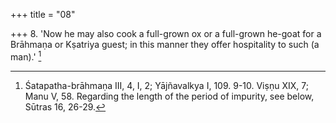 +++
title = "08"

+++
8. 'Now he may also cook a full-grown ox or a full-grown he-goat for a Brāhmaṇa or Kṣatriya guest; in this manner they offer hospitality to such (a man).' [^7] 


[^7]:  Śatapatha-brāhmaṇa III, 4, I, 2; Yājñavalkya I, 109. 9-10. Viṣṇu XIX, 7; Manu V, 58. Regarding the length of the period of impurity, see below, Sūtras 16, 26-29.

